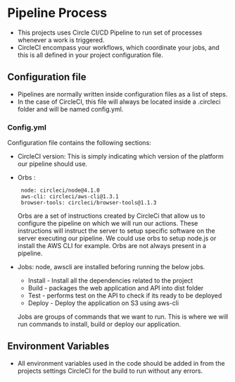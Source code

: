 # Pipeline Process
- This projects uses Circle CI/CD Pipeline to run set of processes whenever a  work is triggered.
- CircleCI encompass your workflows, which coordinate your jobs, and this is all defined in your project configuration file.

## Configuration file
- Pipelines are normally written inside configuration files as a list of steps. 
- In the case of CircleCI, this file will always be located inside a .circleci folder and will be named config.yml.

### Config.yml
Configuration file contains the following sections:

- CircleCI version: This is simply indicating which version of the platform our pipeline should use.
- Orbs : 
   ```
    node: circleci/node@4.1.0
    aws-cli: circleci/aws-cli@1.3.1
    browser-tools: circleci/browser-tools@1.1.3
   ```
   Orbs are a set of instructions created by CircleCi that allow us to configure the pipeline on which we will run our actions. These instructions will instruct the server to setup specific software on the server executing our pipeline. We could use orbs to setup node.js or install the AWS CLI for example. Orbs are not always present in a pipeline.
   
- Jobs: 
   node, awscli are installed beforing running the below jobs.
   - Install - Install all the dependencies related to the project
   - Build - packages the web application and API into dist folder
   - Test - performs test on the API to check if its ready to be deployed
   - Deploy - Deploy the application on S3 using aws-cli 

   Jobs are groups of commands that we want to run. This is where we will run commands to install, build or deploy our application.


## Environment Variables
- All environment variables used in the code should be added in from the projects settings CircleCI for the build to run without any errors.
